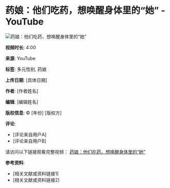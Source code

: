 # 药娘：他们吃药，想唤醒身体里的“她” - YouTube

![药娘：他们吃药，想唤醒身体里的“她”](https://www.youtube.com/watch?v=XXX) 

**视频时长**: 4:00

**来源**: YouTube

**标签**: 多元性别, 药娘

**上传日期**: [具体日期]

**作者**: [作者姓名]

**编辑**: [编辑姓名]

**版权信息**: © [年份] [版权方] 

**评论**:
- [评论来自用户A]
- [评论来自用户B]

请访问以下链接观看完整视频：
[药娘：他们吃药，想唤醒身体里的“她”](https://www.youtube.com/watch?v=XXX)

**参考资料**:
- [相关文献或资料链接1]
- [相关文献或资料链接2]
<!-- tcd_original_link https://www.youtube.com/watch?v=yGkm0-AfKAM -->
